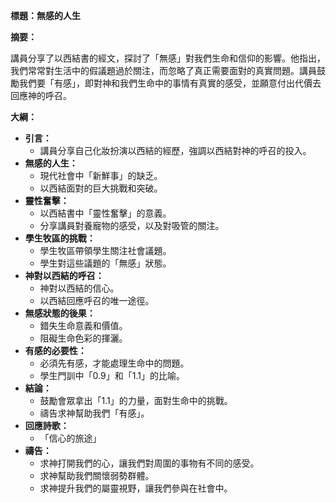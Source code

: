 **標題：無感的人生**

**摘要：**

講員分享了以西結書的經文，探討了「無感」對我們生命和信仰的影響。他指出，我們常常對生活中的假議題過於關注，而忽略了真正需要面對的真實問題。講員鼓勵我們要「有感」，即對神和我們生命中的事情有真實的感受，並願意付出代價去回應神的呼召。

**大綱：**

* **引言：**
    * 講員分享自己化妝扮演以西結的經歷，強調以西結對神的呼召的投入。
* **無感的人生：**
    * 現代社會中「新鮮事」的缺乏。
    * 以西結面對的巨大挑戰和突破。
* **靈性奮擊：**
    * 以西結書中「靈性奮擊」的意義。
    * 分享講員對養寵物的感受，以及對吸管的關注。
* **學生牧區的挑戰：**
    * 學生牧區帶領學生關注社會議題。
    * 學生對這些議題的「無感」狀態。
* **神對以西結的呼召：**
    * 神對以西結的信心。
    * 以西結回應呼召的唯一途徑。
* **無感狀態的後果：**
    * 錯失生命意義和價值。
    * 阻礙生命色彩的揮灑。
* **有感的必要性：**
    * 必須先有感，才能處理生命中的問題。
    * 學生門訓中「0.9」和「1.1」的比喻。
* **結論：**
    * 鼓勵會眾拿出「1.1」的力量，面對生命中的挑戰。
    * 禱告求神幫助我們「有感」。
* **回應詩歌：**
    * 「信心的旅途」
* **禱告：**
    * 求神打開我們的心，讓我們對周圍的事物有不同的感受。
    * 求神幫助我們關懷弱勢群體。
    * 求神提升我們的屬靈視野，讓我們參與在社會中。